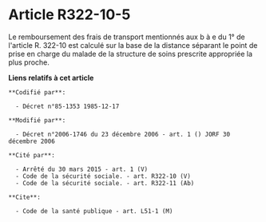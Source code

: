 # Article R322-10-5

Le remboursement des frais de transport mentionnés aux b à e du 1° de l'article R. 322-10 est calculé sur la base de la
distance séparant le point de prise en charge du malade de la structure de soins prescrite appropriée la plus proche.

**Liens relatifs à cet article**

	**Codifié par**:

	  - Décret n°85-1353 1985-12-17

	**Modifié par**:

	  - Décret n°2006-1746 du 23 décembre 2006 - art. 1 () JORF 30 décembre 2006

	**Cité par**:

	  - Arrêté du 30 mars 2015 - art. 1 (V)
	  - Code de la sécurité sociale. - art. R322-10 (V)
	  - Code de la sécurité sociale. - art. R322-11 (Ab)

	**Cite**:

	  - Code de la santé publique - art. L51-1 (M)
